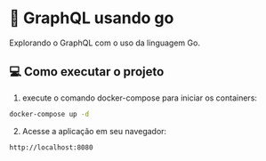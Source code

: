 # 🐳 GraphQL usando go

Explorando o GraphQL com o uso da linguagem Go.


## 💻 Como executar o projeto

1. execute o comando docker-compose para iniciar os containers:

```bash
docker-compose up -d
```

2. Acesse a aplicação em seu navegador:

```bash
http://localhost:8080
```